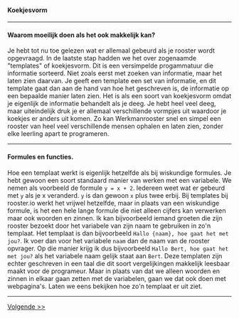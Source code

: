 #### Koekjesvorm
---

#### Waarom moeilijk doen als het ook makkelijk kan?
Je hebt tot nu toe gelezen wat er allemaal gebeurd als je rooster wordt opgevraagd. In de laatste stap hadden we het over zogenaamde "templates" of koekjesvorm. Dit is een versimpelde progammatuur die informatie sorteerd. Niet zoals eerst met zoeken van informatie, maar het laten zien daarvan. Je geeft een template een set van informatie, en dit template gaat dan aan de hand van hoe het geschreven is, de informatie op een bepaalde manier laten zien. Het is als een soort van koekjesvorm omdat je eigenlijk de informatie behandelt als je deeg. Je hebt heel veel deeg, maar uiteindelijk druk je er allemaal verschillende vormpjes uit waardoor je koekjes er anders uit komen. Zo kan Werkmanrooster snel en simpel een rooster van heel veel verschillende mensen ophalen en laten zien, zonder elke leerling apart te programeren.

---

#### Formules en functies.
Hoe een templaat werkt is eigenlijk hetzelfde als bij wiskundige formules. Je hebt gewoon een soort standaard manier van werken met een variabele. We nemen als voorbeeld de formule `y = x + 2`. Iedereen weet wat er gebeurd met `y` als je x veranderd. `y` is dan gewoon `x` plus twee erbij. Bij templates bij rooster.io werkt het vrijwel hetzelfde, maar in plaats van een wiskundige formule, is het een hele lange formule die niet alleen cijfers kan verwerken maar ook woorden en zinnen. Ik kan bijvoorbeeld iemand groeten die zijn rooster bezoekt door het variabele van zijn naam te gebruiken in zo'n templaat. Het templaat is dan bijvoorbeeld `Hallo {naam}, hoe gaat het met jou?`. Ik voer dan voor het variabele `naam` dan de naam van de rooster opvrager. Op die manier krijg ik dus bijvoorbeeld `Hallo Bert, hoe gaat het met jou?` als het variabele naam gelijk staat aan `Bert`. Deze templaten zijn echter geschreven in een taal die dit soort vergelijkingen makkelijk leesbaar maakt voor de programeur. Maar in plaats van dat we alleen woorden en zinnen in elkaar gaan zetten met de variabelen, gaan we dat ook doen met webpagina's. Laten we eens bekijken hoe zo'n templaat er uit ziet.

---
[Volgende  >>](/database)
